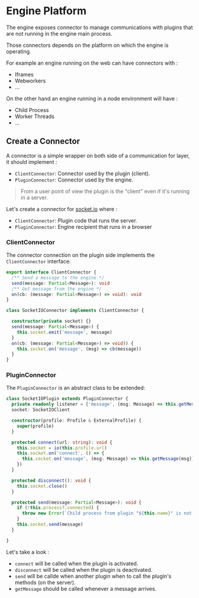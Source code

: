 # Engine Platform
The engine exposes connector to manage communications with plugins that are not running in the engine main process.

Those connectors depends on the platform on which the engine is operating.

For example an engine running on the web can have connectors with : 
- Iframes
- Webworkers
- ...

On the other hand an engine running in a node environment will have : 
- Child Process
- Worker Threads
- ...

## Create a Connector
A connector is a simple wrapper on both side of a communication for layer, it should implement : 
- `ClientConnector`: Connector used by the plugin (client).
- `PluginConnector`: Connector used by the engine.

> From a user point of view the plugin is the "client" even if it's running in a server.

Let's create a connector for [socket.io](https://socket.io/) where : 
- `ClientConnector`: Plugin code that runs the server.
- `PluginConnector`: Engine recipient that runs in a browser

### ClientConnector
The connector connection on the plugin side implements the `ClientConnector` interface: 

```typescript
export interface ClientConnector {
  /** Send a message to the engine */
  send(message: Partial<Message>): void
  /** Get message from the engine */
  on(cb: (message: Partial<Message>) => void): void
}
```

```typescript
class SocketIOConnector implements ClientConnector {

  constructor(private socket) {}
  send(message: Partial<Message>) {
    this.socket.emit('message', message)
  }
  on(cb: (message: Partial<Message>) => void)) {
    this.socket.on('message', (msg) => cb(message))
  }
}
```

### PluginConnector
The `PluginConnector` is an abstract class to be extended: 

```typescript
class SocketIOPlugin extends PluginConnector {
  private readonly listener = ['message', (msg: Message) => this.getMessage(msg)] as const
  socket: SocketIOClient

  constructor(profile: Profile & ExternalProfile) {
    super(profile)
  }

  protected connect(url: string): void {
    this.socket = io(this.profile.url)
    this.socket.on('connect', () => {
      this.socket.on('message', (msg: Message) => this.getMessage(msg))
    })
  }

  protected disconnect(): void {
    this.socket.close()
  }

  protected send(message: Partial<Message>): void {
    if (!this.process?.connected) {
      throw new Error(`Child process from plugin "${this.name}" is not yet connected`)
    }
    this.socket.send(message)
  }

}
```

Let's take a look : 
- `connect` will be called when the plugin is activated.
- `disconnect` will be called when the plugin is deactivated.
- `send` will be callde when another plugin when to call the plugin's methods (on the server).
- `getMessage` should be called whenever a message arrives.